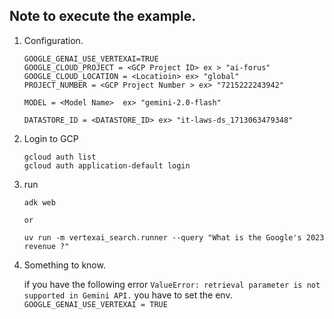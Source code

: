 
## Note to execute the example.

1. Configuration.
    ```
    GOOGLE_GENAI_USE_VERTEXAI=TRUE
    GOOGLE_CLOUD_PROJECT = <GCP Project ID> ex > "ai-forus"
    GOOGLE_CLOUD_LOCATION = <Locatioin> ex> "global"
    PROJECT_NUMBER = <GCP Project Number > ex> "7215222243942"

    MODEL = <Model Name>  ex> "gemini-2.0-flash"

    DATASTORE_ID = <DATASTORE_ID> ex> "it-laws-ds_1713063479348"

    ```

2. Login to GCP
    ```
    gcloud auth list
    gcloud auth application-default login
    ```

3. run
    ```
    adk web
    
    or 
    
    uv run -m vertexai_search.runner --query "What is the Google's 2023 revenue ?"
    ```

4. Something to know. 

    if you have the following error 
        ```
        ValueError: retrieval parameter is not supported in Gemini API.
        ```
        you have to set the env. 
        ```
        GOOGLE_GENAI_USE_VERTEXAI = TRUE
        ```
